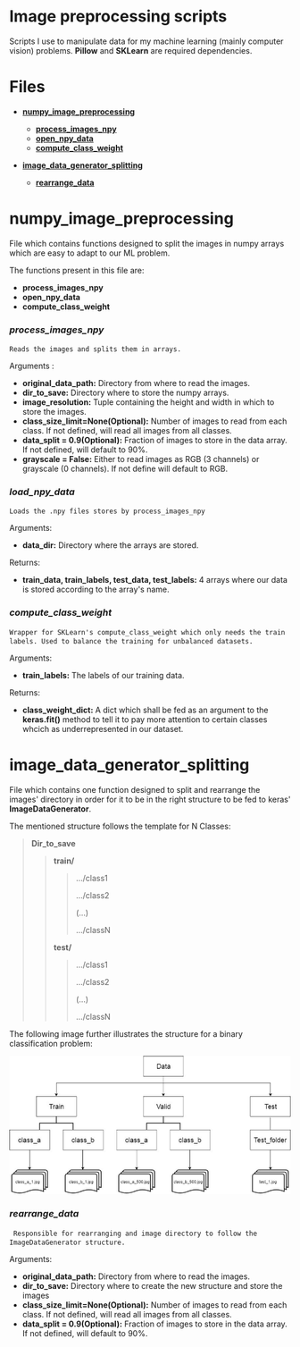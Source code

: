 # Image preprocessing scripts
Scripts I use to manipulate data for my machine learning (mainly computer vision) problems.
**Pillow** and **SKLearn** are required dependencies.

# Files
 - **[numpy_image_preprocessing](#numpy_image_preprocessing)**
    - **[process_images_npy](#process_images_npy)**
    - **[open_npy_data](#open_npy_data)**
    - **[compute_class_weight](#compute_class_weight)**

 - **[image_data_generator_splitting](#image_data_generator_splitting)**
    - **[rearrange_data](#rearrange_data)**

 
 # numpy_image_preprocessing
 File which contains functions designed to split the images in numpy arrays which are easy to adapt to our ML problem.
 
 The functions present in this file are: 
   - **process_images_npy**
   - **open_npy_data**
   - **compute_class_weight**
   
   ### *process_images_npy*
    Reads the images and splits them in arrays.
  Arguments :
   - **original_data_path:** Directory from where to read the images.
   - **dir_to_save:** Directory where to store the numpy arrays.
   - **image_resolution:** Tuple containing the height and width in which to store the images.
   - **class_size_limit=None(Optional):** Number of images to read from each class. If not defined, will read all images from all classes.
   - **data_split = 0.9(Optional):** Fraction of images to store in the data array. If not defined, will default to 90%.
   - **grayscale = False:** Either to read images as RGB (3 channels) or grayscale (0 channels). If not define will default to RGB.
   
   ### *load_npy_data*
    Loads the .npy files stores by process_images_npy
    
   Arguments:
   - **data_dir:** Directory where the arrays are stored.
   
   Returns: 
   - **train_data, train_labels, test_data, test_labels:** 4 arrays where our data is stored according to the array's name.
    
   ###  *compute_class_weight*
    Wrapper for SKLearn's compute_class_weight which only needs the train labels. Used to balance the training for unbalanced datasets.
   Arguments:
    
   - **train_labels:** The labels of our training data.
    
   Returns:
   - **class_weight_dict:** A dict which shall be fed as an argument to the **keras.fit()** method to tell it to pay more attention to certain classes whcich as underrepresented in our dataset.
    
    
 

 # image_data_generator_splitting
 
File which contains one function designed to split and rearrange the images' directory in order for it to be in the right structure to be fed to keras' **ImageDataGenerator**.

The mentioned structure follows the template for N Classes:

>**Dir_to_save**
>>**train/**
>>>.../class1
>>>
>>>
>>>.../class2
>>>
>>> (...)
>>>
>>>.../classN
>>>
>> **test/**
>>>.../class1
>>>
>>>.../class2
>>>
>>> (...)
>>>
>>>.../classN
 
The following image further illustrates the structure for a binary classification problem:

![directory structure](ReadMe_Images/imageDataGeneratorStructure.jpeg)


 ### *rearrange_data*
     Responsible for rearranging and image directory to follow the ImageDataGenerator structure.
  Arguments:
   - **original_data_path:** Directory from where to read the images.
   - **dir_to_save:** Directory where to create the new structure and store the images 
   - **class_size_limit=None(Optional):** Number of images to read from each class. If not defined, will read all images from all classes.
   - **data_split = 0.9(Optional):** Fraction of images to store in the data array. If not defined, will default to 90%.
